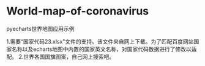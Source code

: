 # World-map-of-coronavirus
pyecharts世界地图应用示例

1.需要“国家代码23.xlsx"文件的支持。该文件来自网上下载。为了匹配百度网站国家名称以及echarts地图中内置的国家英文名称，对国家代码数据进行了修改以适配。
2.世界各国国旗图案，自己网上搜索吧。
